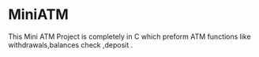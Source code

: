 # MiniATM
This Mini ATM Project is completely in C which preform ATM functions like withdrawals,balances check ,deposit .
